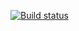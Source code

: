 [![Build status](https://ci.appveyor.com/api/projects/status/liwqd3lnpf3tbpg1?svg=true)](https://ci.appveyor.com/project/Alla1311/datageneratorpatterns)